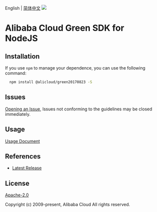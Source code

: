 English | [简体中文](README-CN.md)
![](https://aliyunsdk-pages.alicdn.com/icons/AlibabaCloud.svg)

# Alibaba Cloud Green SDK for NodeJS

## Installation
If you use `npm` to manage your dependence, you can use the following command:

```sh
  npm install @alicloud/green20170823 -S
```

## Issues
[Opening an Issue](https://github.com/aliyun/alibabacloud-typescript-sdk/issues/new), Issues not conforming to the guidelines may be closed immediately.

## Usage
[Usage Document](https://github.com/aliyun/alibabacloud-typescript-sdk/blob/master/docs/Usage-EN.md#quick-examples)

## References
* [Latest Release](https://github.com/aliyun/alibabacloud-typescript-sdk/)

## License
[Apache-2.0](http://www.apache.org/licenses/LICENSE-2.0)

Copyright (c) 2009-present, Alibaba Cloud All rights reserved.
